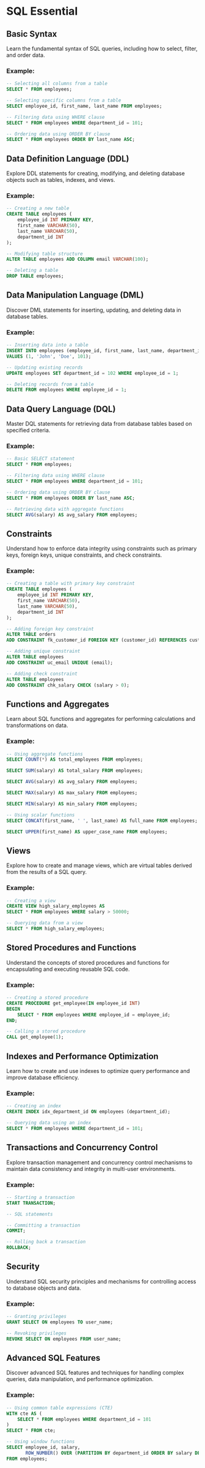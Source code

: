 
# SQL Essential

## Basic Syntax

Learn the fundamental syntax of SQL queries, including how to select, filter, and order data.

### Example:
```sql
-- Selecting all columns from a table
SELECT * FROM employees;

-- Selecting specific columns from a table
SELECT employee_id, first_name, last_name FROM employees;

-- Filtering data using WHERE clause
SELECT * FROM employees WHERE department_id = 101;

-- Ordering data using ORDER BY clause
SELECT * FROM employees ORDER BY last_name ASC;
```

## Data Definition Language (DDL)

Explore DDL statements for creating, modifying, and deleting database objects such as tables, indexes, and views.

### Example:
```sql
-- Creating a new table
CREATE TABLE employees (
    employee_id INT PRIMARY KEY,
    first_name VARCHAR(50),
    last_name VARCHAR(50),
    department_id INT
);

-- Modifying table structure
ALTER TABLE employees ADD COLUMN email VARCHAR(100);

-- Deleting a table
DROP TABLE employees;
```

## Data Manipulation Language (DML)

Discover DML statements for inserting, updating, and deleting data in database tables.

### Example:
```sql
-- Inserting data into a table
INSERT INTO employees (employee_id, first_name, last_name, department_id) 
VALUES (1, 'John', 'Doe', 101);

-- Updating existing records
UPDATE employees SET department_id = 102 WHERE employee_id = 1;

-- Deleting records from a table
DELETE FROM employees WHERE employee_id = 1;
```

## Data Query Language (DQL)

Master DQL statements for retrieving data from database tables based on specified criteria.

### Example:
```sql
-- Basic SELECT statement
SELECT * FROM employees;

-- Filtering data using WHERE clause
SELECT * FROM employees WHERE department_id = 101;

-- Ordering data using ORDER BY clause
SELECT * FROM employees ORDER BY last_name ASC;

-- Retrieving data with aggregate functions
SELECT AVG(salary) AS avg_salary FROM employees;
```

## Constraints

Understand how to enforce data integrity using constraints such as primary keys, foreign keys, unique constraints, and check constraints.

### Example:
```sql
-- Creating a table with primary key constraint
CREATE TABLE employees (
    employee_id INT PRIMARY KEY,
    first_name VARCHAR(50),
    last_name VARCHAR(50),
    department_id INT
);

-- Adding foreign key constraint
ALTER TABLE orders
ADD CONSTRAINT fk_customer_id FOREIGN KEY (customer_id) REFERENCES customers(id);

-- Adding unique constraint
ALTER TABLE employees
ADD CONSTRAINT uc_email UNIQUE (email);

-- Adding check constraint
ALTER TABLE employees
ADD CONSTRAINT chk_salary CHECK (salary > 0);
```

## Functions and Aggregates

Learn about SQL functions and aggregates for performing calculations and transformations on data.

### Example:
```sql
-- Using aggregate functions
SELECT COUNT(*) AS total_employees FROM employees;

SELECT SUM(salary) AS total_salary FROM employees;

SELECT AVG(salary) AS avg_salary FROM employees;

SELECT MAX(salary) AS max_salary FROM employees;

SELECT MIN(salary) AS min_salary FROM employees;

-- Using scalar functions
SELECT CONCAT(first_name, ' ', last_name) AS full_name FROM employees;

SELECT UPPER(first_name) AS upper_case_name FROM employees;
```

## Views

Explore how to create and manage views, which are virtual tables derived from the results of a SQL query.

### Example:
```sql
-- Creating a view
CREATE VIEW high_salary_employees AS
SELECT * FROM employees WHERE salary > 50000;

-- Querying data from a view
SELECT * FROM high_salary_employees;
```

## Stored Procedures and Functions

Understand the concepts of stored procedures and functions for encapsulating and executing reusable SQL code.

### Example:
```sql
-- Creating a stored procedure
CREATE PROCEDURE get_employee(IN employee_id INT)
BEGIN
    SELECT * FROM employees WHERE employee_id = employee_id;
END;

-- Calling a stored procedure
CALL get_employee(1);
```

## Indexes and Performance Optimization

Learn how to create and use indexes to optimize query performance and improve database efficiency.

### Example:
```sql
-- Creating an index
CREATE INDEX idx_department_id ON employees (department_id);

-- Querying data using an index
SELECT * FROM employees WHERE department_id = 101;
```

## Transactions and Concurrency Control

Explore transaction management and concurrency control mechanisms to maintain data consistency and integrity in multi-user environments.

### Example:
```sql
-- Starting a transaction
START TRANSACTION;

-- SQL statements

-- Committing a transaction
COMMIT;

-- Rolling back a transaction
ROLLBACK;
```

## Security

Understand SQL security principles and mechanisms for controlling access to database objects and data.

### Example:
```sql
-- Granting privileges
GRANT SELECT ON employees TO user_name;

-- Revoking privileges
REVOKE SELECT ON employees FROM user_name;
```

## Advanced SQL Features

Discover advanced SQL features and techniques for handling complex queries, data manipulation, and performance optimization.

### Example:
```sql
-- Using common table expressions (CTE)
WITH cte AS (
    SELECT * FROM employees WHERE department_id = 101
)
SELECT * FROM cte;

-- Using window functions
SELECT employee_id, salary, 
       ROW_NUMBER() OVER (PARTITION BY department_id ORDER BY salary DESC) AS rank
FROM employees;
```
